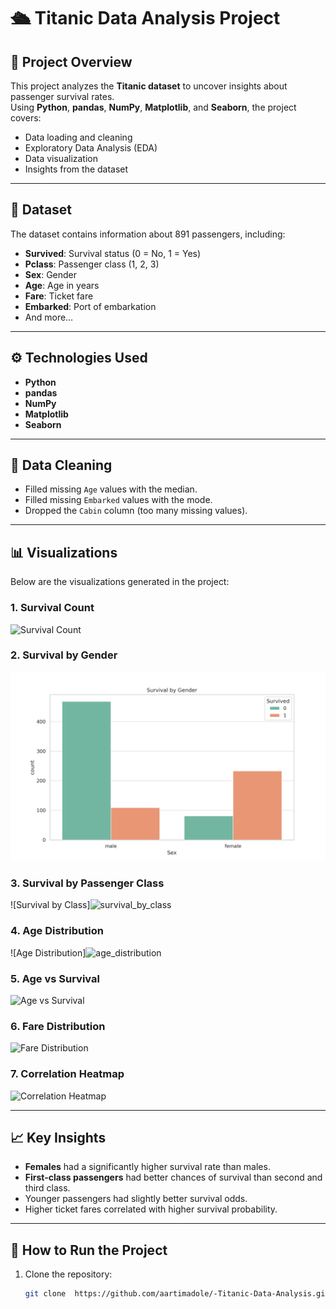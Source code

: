 # 🛳 Titanic Data Analysis Project

## 📌 Project Overview
This project analyzes the **Titanic dataset** to uncover insights about passenger survival rates.  
Using **Python**, **pandas**, **NumPy**, **Matplotlib**, and **Seaborn**, the project covers:
- Data loading and cleaning
- Exploratory Data Analysis (EDA)
- Data visualization
- Insights from the dataset

---

## 📂 Dataset
The dataset contains information about 891 passengers, including:
- **Survived**: Survival status (0 = No, 1 = Yes)
- **Pclass**: Passenger class (1, 2, 3)
- **Sex**: Gender
- **Age**: Age in years
- **Fare**: Ticket fare
- **Embarked**: Port of embarkation
- And more…

---

## ⚙️ Technologies Used
- **Python**
- **pandas**
- **NumPy**
- **Matplotlib**
- **Seaborn**

---

## 🧹 Data Cleaning
- Filled missing `Age` values with the median.
- Filled missing `Embarked` values with the mode.
- Dropped the `Cabin` column (too many missing values).

---

## 📊 Visualizations
Below are the visualizations generated in the project:

### 1. Survival Count
![Survival Count](https://github.com/aartimadole/-Titanic-Data-Analysis-Project/tree/b6046d4478e0408e5fc71b4b5fd8c3e7c872d973/Titanic%20python%20project/plots%20images)

### 2. Survival by Gender
![Survival by Gender](https://github.com/aartimadole/-Titanic-Data-Analysis-Project/blob/main/Titanic%20python%20project/plots%20images/survival_by_gender.png)

### 3. Survival by Passenger Class
![Survival by Class]<img width="1000" height="600" alt="survival_by_class" src="https://github.com/user-attachments/assets/42edce76-6603-4f1e-ba92-47bc7a077f2b" />


### 4. Age Distribution
![Age Distribution]<img width="1000" height="600" alt="age_distribution" src="https://github.com/user-attachments/assets/9bd66790-79b9-45e8-9684-a2016c1f085d" />


### 5. Age vs Survival
![Age vs Survival](images/age_vs_survival.png)

### 6. Fare Distribution
![Fare Distribution](images/fare_distribution.png)

### 7. Correlation Heatmap
![Correlation Heatmap](images/correlation_heatmap.png)

---

## 📈 Key Insights
- **Females** had a significantly higher survival rate than males.
- **First-class passengers** had better chances of survival than second and third class.
- Younger passengers had slightly better survival odds.
- Higher ticket fares correlated with higher survival probability.

---

## 🚀 How to Run the Project
1. Clone the repository:
   ```bash
   git clone  https://github.com/aartimadole/-Titanic-Data-Analysis.git
